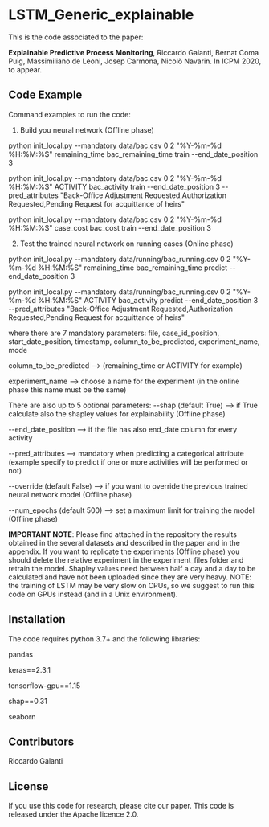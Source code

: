 # LSTM_Generic_explainable

This is the code associated to the paper:

**Explainable Predictive Process Monitoring**, Riccardo Galanti, Bernat Coma Puig, Massimiliano de Leoni, Josep Carmona, Nicolò Navarin. In ICPM 2020, to appear.

## Code Example

Command examples to run the code:
1) Build you neural network (Offline phase)

python init_local.py --mandatory data/bac.csv 0 2 "%Y-%m-%d %H:%M:%S" remaining_time bac_remaining_time train --end_date_position 3

python init_local.py --mandatory data/bac.csv 0 2 "%Y-%m-%d %H:%M:%S" ACTIVITY bac_activity train --end_date_position 3 --pred_attributes "Back-Office Adjustment Requested,Authorization Requested,Pending Request for acquittance of heirs"

python init_local.py --mandatory data/bac.csv 0 2 "%Y-%m-%d %H:%M:%S" case_cost bac_cost train --end_date_position 3

2) Test the trained neural network on running cases (Online phase)

python init_local.py --mandatory data/running/bac_running.csv 0 2 "%Y-%m-%d %H:%M:%S" remaining_time bac_remaining_time predict --end_date_position 3

python init_local.py --mandatory data/running/bac_running.csv 0 2 "%Y-%m-%d %H:%M:%S" ACTIVITY bac_activity predict --end_date_position 3 --pred_attributes "Back-Office Adjustment Requested,Authorization Requested,Pending Request for acquittance of heirs"

where there are 7 mandatory parameters: file, case_id_position, start_date_position, timestamp, column_to_be_predicted, experiment_name, mode

column_to_be_predicted --> (remaining_time or ACTIVITY for example)

experiment_name --> choose a name for the experiment (in the online phase this name must be the same)

There are also up to 5 optional parameters: 
--shap (default True) --> if True calculate also the shapley values for explainability (Offline phase)

--end_date_position --> if the file has also end_date column for every activity

--pred_attributes --> mandatory when predicting a categorical attribute (example specify to predict if one or more activities will be performed or not)

--override (default False) --> if you want to override the previous trained neural network model (Offline phase)

--num_epochs (default 500) --> set a maximum limit for training the model (Offline phase)


**IMPORTANT NOTE**: Please find attached in the repository the results obtained in the several datasets and described in the paper and in the appendix.
                    If you want to replicate the experiments (Offline phase) you should delete the relative experiment in the experiment_files folder and retrain the model.
					Shapley values need between half a day and a day to be calculated and have not been uploaded since they are very heavy.
				    NOTE: the training of LSTM may be very slow on CPUs, so we suggest to run this code on GPUs instead (and in a Unix environment).


## Installation
The code requires python 3.7+ and the following libraries:

pandas

keras==2.3.1

tensorflow-gpu==1.15

shap==0.31

seaborn

## Contributors

Riccardo Galanti

## License

If you use this code for research, please cite our paper.
This code is released under the Apache licence 2.0.
